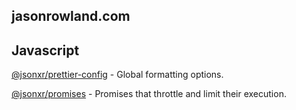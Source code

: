 ## jasonrowland.com

## Javascript

[@jsonxr/prettier-config](https://github.com/jsonxr/prettier-config) - Global formatting options.

[@jsonxr/promises](https://github.com/jsonxr/js-promises) - Promises that throttle and limit their execution.
